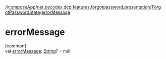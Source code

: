 //[composeApp](../../../index.md)/[net.decodex.dcp.features.forgotpassword.presentation](../index.md)/[ForgotPasswordState](index.md)/[errorMessage](error-message.md)

# errorMessage

[common]\
val [errorMessage](error-message.md): [String](https://kotlinlang.org/api/latest/jvm/stdlib/kotlin/-string/index.html)? = null
